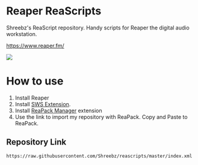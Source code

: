 # Reaper ReaScripts
Shreebz's ReaScript repository. Handy scripts for Reaper the digital audio workstation.

https://www.reaper.fm/

![](https://softwareasli.com/wp-content/uploads/2020/05/logo.jpg)

# How to use
1. Install Reaper
2. Install [SWS Extension](https://www.sws-extension.org/).
3. Install [ReaPack Manager](https://reapack.com/) extension
4. Use the link to import my repository with ReaPack. Copy and Paste to ReaPack.

## Repository Link
```shell
https://raw.githubusercontent.com/Shreebz/reascripts/master/index.xml
```